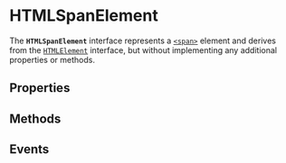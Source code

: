 # HTMLSpanElement

<div class='overview'>The <strong><code><span class="external">HTMLSpanElement</span></code></strong> interface represents a <a href="/en-US/docs/Web/HTML/Element/span" title="The HTML <span> element is a generic inline container for phrasing content, which does not inherently represent anything. It can be used to group elements for styling purposes (using the class or id attributes), or because they share attribute values, such as lang."><code>&lt;span&gt;</code></a> element and derives from the <a href="/en-US/docs/Web/API/HTMLElement" title="The HTMLElement interface represents any HTML element. Some elements directly implement this interface, while others implement it via an interface that inherits it."><code>HTMLElement</code></a> interface, but without implementing any additional properties or methods.</div>

## Properties

<ul class="items properties">

</ul>

## Methods

<ul class="items methods">

</ul>

## Events

